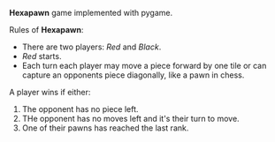 **Hexapawn** game implemented with pygame.

Rules of **Hexapawn**:
- There are two players: *Red* and *Black*.
- *Red* starts.
- Each turn each player may move a piece forward by one tile or can capture an opponents piece diagonally, like a pawn in chess.

A player wins if either:
1. The opponent has no piece left.
2. THe opponent has no moves left and it's their turn to move.
3. One of their pawns has reached the last rank.